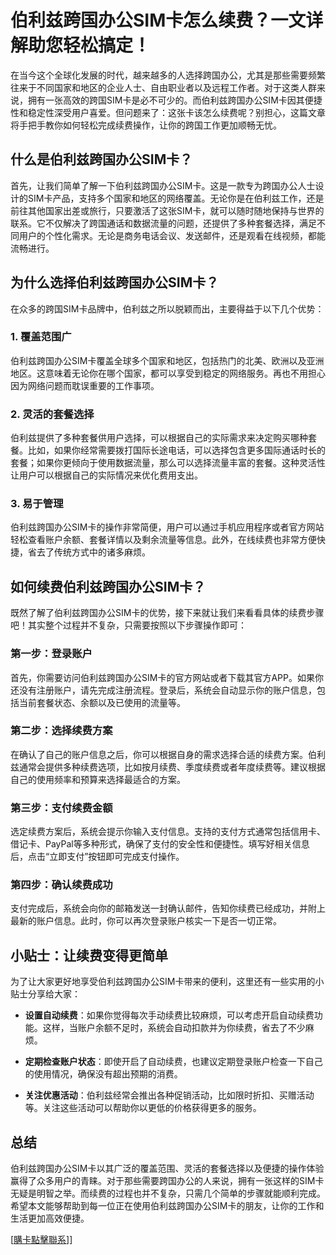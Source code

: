 # 伯利兹跨国办公SIM卡怎么续费？一文详解助您轻松搞定！

在当今这个全球化发展的时代，越来越多的人选择跨国办公，尤其是那些需要频繁往来于不同国家和地区的企业人士、自由职业者以及远程工作者。对于这类人群来说，拥有一张高效的跨国SIM卡是必不可少的。而伯利兹跨国办公SIM卡因其便捷性和稳定性深受用户喜爱。但问题来了：这张卡该怎么续费呢？别担心，这篇文章将手把手教你如何轻松完成续费操作，让你的跨国工作更加顺畅无忧。

## 什么是伯利兹跨国办公SIM卡？

首先，让我们简单了解一下伯利兹跨国办公SIM卡。这是一款专为跨国办公人士设计的SIM卡产品，支持多个国家和地区的网络覆盖。无论你是在伯利兹工作，还是前往其他国家出差或旅行，只要激活了这张SIM卡，就可以随时随地保持与世界的联系。它不仅解决了跨国通话和数据流量的问题，还提供了多种套餐选择，满足不同用户的个性化需求。无论是商务电话会议、发送邮件，还是观看在线视频，都能流畅进行。

## 为什么选择伯利兹跨国办公SIM卡？

在众多的跨国SIM卡品牌中，伯利兹之所以脱颖而出，主要得益于以下几个优势：

### 1. 覆盖范围广

伯利兹跨国办公SIM卡覆盖全球多个国家和地区，包括热门的北美、欧洲以及亚洲地区。这意味着无论你在哪个国家，都可以享受到稳定的网络服务。再也不用担心因为网络问题而耽误重要的工作事项。

### 2. 灵活的套餐选择

伯利兹提供了多种套餐供用户选择，可以根据自己的实际需求来决定购买哪种套餐。比如，如果你经常需要拨打国际长途电话，可以选择包含更多国际通话时长的套餐；如果你更倾向于使用数据流量，那么可以选择流量丰富的套餐。这种灵活性让用户可以根据自己的实际情况来优化费用支出。

### 3. 易于管理

伯利兹跨国办公SIM卡的操作非常简便，用户可以通过手机应用程序或者官方网站轻松查看账户余额、套餐详情以及剩余流量等信息。此外，在线续费也非常方便快捷，省去了传统方式中的诸多麻烦。

## 如何续费伯利兹跨国办公SIM卡？

既然了解了伯利兹跨国办公SIM卡的优势，接下来就让我们来看看具体的续费步骤吧！其实整个过程并不复杂，只需要按照以下步骤操作即可：

### 第一步：登录账户

首先，你需要访问伯利兹跨国办公SIM卡的官方网站或者下载其官方APP。如果你还没有注册账户，请先完成注册流程。登录后，系统会自动显示你的账户信息，包括当前套餐状态、余额以及已使用的流量等。

### 第二步：选择续费方案

在确认了自己的账户信息之后，你可以根据自身的需求选择合适的续费方案。伯利兹通常会提供多种续费选项，比如按月续费、季度续费或者年度续费等。建议根据自己的使用频率和预算来选择最适合的方案。

### 第三步：支付续费金额

选定续费方案后，系统会提示你输入支付信息。支持的支付方式通常包括信用卡、借记卡、PayPal等多种形式，确保了支付的安全性和便捷性。填写好相关信息后，点击“立即支付”按钮即可完成支付操作。

### 第四步：确认续费成功

支付完成后，系统会向你的邮箱发送一封确认邮件，告知你续费已经成功，并附上最新的账户信息。此时，你可以再次登录账户核实一下是否一切正常。

## 小贴士：让续费变得更简单

为了让大家更好地享受伯利兹跨国办公SIM卡带来的便利，这里还有一些实用的小贴士分享给大家：

- **设置自动续费**：如果你觉得每次手动续费比较麻烦，可以考虑开启自动续费功能。这样，当账户余额不足时，系统会自动扣款并为你续费，省去了不少麻烦。
  
- **定期检查账户状态**：即使开启了自动续费，也建议定期登录账户检查一下自己的使用情况，确保没有超出预期的消费。

- **关注优惠活动**：伯利兹经常会推出各种促销活动，比如限时折扣、买赠活动等。关注这些活动可以帮助你以更低的价格获得更多的服务。

## 总结

伯利兹跨国办公SIM卡以其广泛的覆盖范围、灵活的套餐选择以及便捷的操作体验赢得了众多用户的青睐。对于那些需要跨国办公的人来说，拥有一张这样的SIM卡无疑是明智之举。而续费的过程也并不复杂，只需几个简单的步骤就能顺利完成。希望本文能够帮助到每一位正在使用伯利兹跨国办公SIM卡的朋友，让你的工作和生活更加高效便捷。

[[購卡點擊聯系](https://t.me/s/esim1088)]]